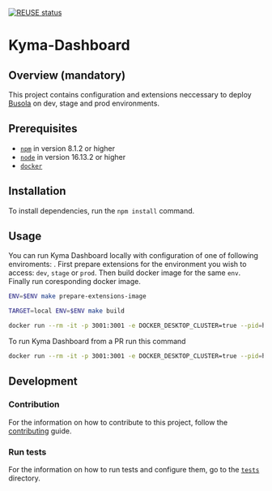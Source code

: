 [![REUSE status](https://api.reuse.software/badge/github.com/kyma-project/kyma-dashboard)](https://api.reuse.software/info/github.com/kyma-project/kyma-dashboard)

# Kyma-Dashboard

## Overview (mandatory)

This project contains configuration and extensions neccessary to deploy [Busola](https://github.com/kyma-project/busola) on dev, stage and prod environments.

## Prerequisites

- [`npm`](https://www.npmjs.com/) in version 8.1.2 or higher
- [`node`](https://nodejs.org/en/) in version 16.13.2 or higher
- [`docker`](https://www.docker.com/)

## Installation

To install dependencies, run the `npm install` command.

## Usage

You can run Kyma Dashboard locally with configuration of one of following enviroments: . First prepare extensions for the environment you wish to access: `dev`, `stage` or `prod`.
Then build docker image for the same `env`.
Finally run coresponding docker image.

```bash
ENV=$ENV make prepare-extensions-image

TARGET=local ENV=$ENV make build

docker run --rm -it -p 3001:3001 -e DOCKER_DESKTOP_CLUSTER=true --pid=host --name kyma-dashboard kyma-dashboard-local-$ENV
```

To run Kyma Dashboard from a PR run this command

```bash
docker run --rm -it -p 3001:3001 -e DOCKER_DESKTOP_CLUSTER=true --pid=host --name kyma-dashboard europe-docker.pkg.dev/kyma-project/dev/kyma-dashboard-local-dev:PR-$PR_NUMBER
```

## Development

### Contribution

For the information on how to contribute to this project, follow the [contributing](./CONTRIBUTING.md) guide.

### Run tests

For the information on how to run tests and configure them, go to the [`tests`](./tests) directory.
